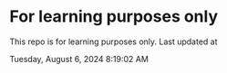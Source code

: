 # For learning purposes only
This repo is for learning purposes only.
Last updated at

Tuesday, August 6, 2024 8:19:02 AM

